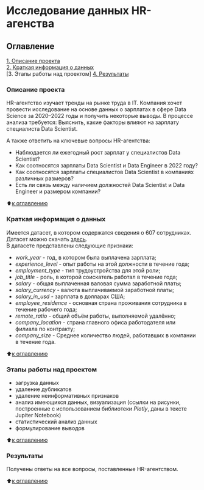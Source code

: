 # Исследование данных HR-агенства

## Оглавление  
[1. Описание проекта](README.md#описание-проекта)  
[2. Краткая информация о данных](README.md#краткая-информация-о-данных)  
[3. Этапы работы над проектом]
[4. Результаты](README.md#результаты)      

### Описание проекта    
HR-агентство изучает тренды на рынке труда в IT. Компания хочет провести исследование на основе данных о зарплатах в сфере Data Science за 2020–2022 годы и получить некоторые выводы.
В процессе анализа требуется:
Выяснить, какие факторы влияют на зарплату специалиста Data Scientist.

А также ответить на ключевые вопросы HR-агентства:
 - Наблюдается ли ежегодный рост зарплат у специалистов Data Scientist?
 - Как соотносятся зарплаты Data Scientist и Data Engineer в 2022 году?
 - Как соотносятся зарплаты специалистов Data Scientist в компаниях различных размеров?
 - Есть ли связь между наличием должностей Data Scientist и Data Engineer и размером компании?

:arrow_up:[к оглавлению](README.md#оглавление)

### Краткая информация о данных
Имеется датасет, в котором содержатся сведения о 607 сотрудниках. Датасет можно скачать [здесь](https://lms.skillfactory.ru/asset-v1:SkillFactory+DST-3.0+28FEB2021+type@asset+block@ds_salaries.zip).\
В датасете представлены следующие признаки:
 - *work_year* - год, в котором была выплачена зарплата;
 - *experience_level* - опыт работы на этой должности в течение года;
 - *employment_type* - тип трудоустройства для этой роли;
 - *job_title* - роль, в которой соискатель работал в течение года;
 - *salary* - общая выплаченная валовая сумма заработной платы;
 - *salary_currency* - валюта выплачиваемой заработной платы;
 - *salary_in_usd* - зарплата в долларах США;
 - *employee_residence* - основная страна проживания сотрудника в течение рабочего года;
 - *remote_ratio* - общий объём работы, выполняемой удалённо;
 - *company_location* - страна главного офиса работодателя или филиала по контракту;
 - *company_size* - Среднее количество людей, работавших в компании в течение года.

:arrow_up:[к оглавлению](README.md#оглавление)
### Этапы работы над проектом
 - загрузка данных
 - удаление дубликатов
 - удаление неинформативных признаков
 - анализ имеющихся данных, визуализация (ссылки на рисунки, построенные с использованием библиотеки *Plotly*, даны в тексте Jupiter Notebook)
 - статистический анализ данных
 - формулирование выводов

:arrow_up:[к оглавлению](README.md#оглавление)

### Результаты
Получены ответы на все  вопросы, поставленные HR-агентством.

:arrow_up:[к оглавлению](README.md#оглавление)



